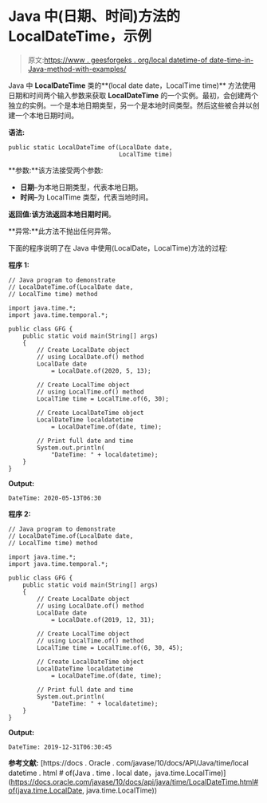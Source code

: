 # Java 中(日期、时间)方法的 LocalDateTime，示例

> 原文:[https://www . geesforgeks . org/local datetime-of date-time-in-Java-method-with-examples/](https://www.geeksforgeeks.org/localdatetime-ofdate-time-method-in-java-with-examples/)

Java 中 **LocalDateTime** 类的**(local date date，LocalTime time)** 方法使用日期和时间两个输入参数来获取 **LocalDateTime** 的一个实例。最初，会创建两个独立的实例。一个是本地日期类型，另一个是本地时间类型。然后这些被合并以创建一个本地日期时间。

**语法:**

```
public static LocalDateTime of(LocalDate date, 
                               LocalTime time)

```

**参数:**该方法接受两个参数:

*   **日期**–为本地日期类型，代表本地日期。
*   **时间**–为 LocalTime 类型，代表当地时间。

**返回值:**该方法返回**本地日期时间**。

**异常:**此方法不抛出任何异常。

下面的程序说明了在 Java 中使用(LocalDate，LocalTime)方法的过程:

**程序 1:**

```
// Java program to demonstrate
// LocalDateTime.of(LocalDate date,
// LocalTime time) method

import java.time.*;
import java.time.temporal.*;

public class GFG {
    public static void main(String[] args)
    {
        // Create LocalDate object
        // using LocalDate.of() method
        LocalDate date
            = LocalDate.of(2020, 5, 13);

        // Create LocalTime object
        // using LocalTime.of() method
        LocalTime time = LocalTime.of(6, 30);

        // Create LocalDateTime object
        LocalDateTime localdatetime
            = LocalDateTime.of(date, time);

        // Print full date and time
        System.out.println(
            "DateTime: " + localdatetime);
    }
}
```

**Output:**

```
DateTime: 2020-05-13T06:30

```

**程序 2:**

```
// Java program to demonstrate
// LocalDateTime.of(LocalDate date,
// LocalTime time) method

import java.time.*;
import java.time.temporal.*;

public class GFG {
    public static void main(String[] args)
    {
        // Create LocalDate object
        // using LocalDate.of() method
        LocalDate date
            = LocalDate.of(2019, 12, 31);

        // Create LocalTime object
        // using LocalTime.of() method
        LocalTime time = LocalTime.of(6, 30, 45);

        // Create LocalDateTime object
        LocalDateTime localdatetime
            = LocalDateTime.of(date, time);

        // Print full date and time
        System.out.println(
            "DateTime: " + localdatetime);
    }
}
```

**Output:**

```
DateTime: 2019-12-31T06:30:45

```

**参考文献:**
[https://docs . Oracle . com/javase/10/docs/API/Java/time/local datetime . html # of(Java . time . local date，java.time.LocalTime)](https://docs.oracle.com/javase/10/docs/api/java/time/LocalDateTime.html#of(java.time.LocalDate, java.time.LocalTime))